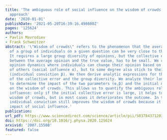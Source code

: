 ```yaml
---
title: 'The ambiguous role of social influence on the wisdom of crowds: An analytic
  approach'
date: '2020-01-01'
publishDate: '2021-05-20T16:39:16.498600Z'
pages: '125624'
authors:
- Pavlin Mavrodiev
- Frank Schweitzer
abstract: '\"Wisdom of crowds\" refers to the phenomenon that the average opinion
  of a group of individuals on a given question can be very close to the true answer.
  It requires a large group diversity of opinions, but the collective error, the difference
  between the average opinion and the true value, has to be small. We consider a stochastic
  opinion dynamics where individuals can change their opinion based on the opinions
  of others (social influence α), but to some degree also stick to their initial opinion
  (individual conviction β). We then derive analytic expressions for the dynamics
  of the collective error and the group diversity. We analyze their long - term behavior
  to determine the impact of the two parameters (α,β) and the initial opinion distribution
  on the wisdom of crowds. This allows us to quantify the ambiguous role of social
  influence: only if the initial collective error is large, it helps to improve the
  wisdom of crowds, but in most cases it deteriorates the outcome. In these cases,
  individual conviction still improves the wisdom of crowds because it mitigates the
  impact of social influence.'
publication:
url_pdf: https://www.sciencedirect.com/science/article/pii/S0378437120309225
doi: https://doi.org/10.1016/j.physa.2020.125624
arxivid: '2007.15508'
featured: false
---
```

